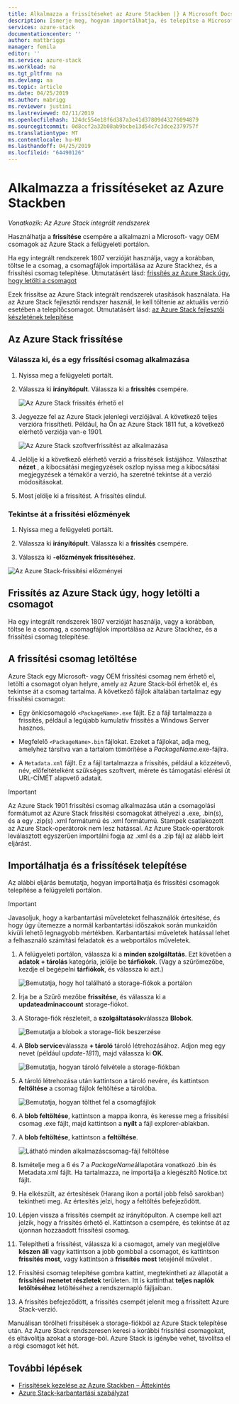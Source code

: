 ```yaml
---
title: Alkalmazza a frissítéseket az Azure Stackben |} A Microsoft Docs
description: Ismerje meg, hogyan importálhatja, és telepítse a Microsoft frissítési csomagokat egy Azure Stackkel integrált rendszereknél.
services: azure-stack
documentationcenter: ''
author: mattbriggs
manager: femila
editor: ''
ms.service: azure-stack
ms.workload: na
ms.tgt_pltfrm: na
ms.devlang: na
ms.topic: article
ms.date: 04/25/2019
ms.author: mabrigg
ms.reviewer: justini
ms.lastreviewed: 02/11/2019
ms.openlocfilehash: 124dc554e18f6d387a3e41d37809d43276094879
ms.sourcegitcommit: 0d8ccf2a32b08ab9bcbe13d54c7c3dce2379757f
ms.translationtype: MT
ms.contentlocale: hu-HU
ms.lasthandoff: 04/25/2019
ms.locfileid: "64490126"
---
```

# <a name="apply-updates-in-azure-stack"></a>Alkalmazza a frissítéseket az Azure Stackben

*Vonatkozik: Az Azure Stack integrált rendszerek*

Használhatja a **frissítése** csempére a alkalmazni a Microsoft- vagy OEM csomagok az Azure Stack a felügyeleti portálon.

Ha egy integrált rendszerek 1807 verzióját használja, vagy a korábban, töltse le a csomag, a csomagfájlok importálása az Azure Stackhez, és a frissítési csomag telepítése. Útmutatásért lásd: [frissítés az Azure Stack úgy, hogy letölti a csomagot](#update-azure-stack-by-downloading-the-package)

Ezek frissítse az Azure Stack integrált rendszerek utasítások használata. Ha az Azure Stack fejlesztői rendszer használ, le kell töltenie az aktuális verzió esetében a telepítőcsomagot. Útmutatásért lásd: [az Azure Stack fejlesztői készletének telepítése](../asdk/asdk-install.md)

## <a name="update-azure-stack"></a>Az Azure Stack frissítése

### <a name="select-and-apply-an-update-package"></a>Válassza ki, és a egy frissítési csomag alkalmazása

1. Nyissa meg a felügyeleti portált.

2. Válassza ki **irányítópult**. Válassza ki a **frissítés** csempére.

    ![Az Azure Stack frissítés érhető el](media/azure-stack-apply-updates/azure-stack-updates-1901-dashboard.png)

3. Jegyezze fel az Azure Stack jelenlegi verziójával. A következő teljes verzióra frissítheti. Például, ha Ön az Azure Stack 1811 fut, a következő elérhető verziója van-e 1901.

    ![Az Azure Stack szoftverfrissítést az alkalmazása](media/azure-stack-apply-updates/azure-stack-updates-1901-updateavailable.png)

4. Jelölje ki a következő elérhető verzió a frissítések listájához. Választhat **nézet** , a kibocsátási megjegyzések oszlop nyissa meg a kibocsátási megjegyzések a témakör a verzió, ha szeretné tekintse át a verzió módosításokat.

5. Most jelölje ki a frissítést. A frissítés elindul.

### <a name="review-update-history"></a>Tekintse át a frissítési előzmények

1. Nyissa meg a felügyeleti portált.

2. Válassza ki **irányítópult**. Válassza ki a **frissítés** csempére.

3. Válassza ki **-előzmények frissítéséhez**.

![Az Azure Stack-frissítési előzményei](media/azure-stack-apply-updates/azure-stack-update-history.PNG)

## <a name="update-azure-stack-by-downloading-the-package"></a>Frissítés az Azure Stack úgy, hogy letölti a csomagot

Ha egy integrált rendszerek 1807 verzióját használja, vagy a korábban, töltse le a csomag, a csomagfájlok importálása az Azure Stackhez, és a frissítési csomag telepítése.

## <a name="download-the-update-package"></a>A frissítési csomag letöltése

Azure Stack egy Microsoft- vagy OEM frissítési csomag nem érhető el, letölti a csomagot olyan helyre, amely az Azure Stack-ból érhetők el, és tekintse át a csomag tartalma. A következő fájlok általában tartalmaz egy frissítési csomagot:

- Egy önkicsomagoló `<PackageName>.exe` fájlt. Ez a fájl tartalmazza a frissítés, például a legújabb kumulatív frissítés a Windows Server hasznos.

- Megfelelő `<PackageName>.bin` fájlokat. Ezeket a fájlokat, adja meg, amelyhez társítva van a tartalom tömörítése a *PackageName*.exe-fájlra.

- A `Metadata.xml` fájlt. Ez a fájl tartalmazza a frissítés, például a közzétevő, név, előfeltételként szükséges szoftvert, mérete és támogatási elérési út URL-CÍMÉT alapvető adatait.

> [!IMPORTANT]  
> Az Azure Stack 1901 frissítési csomag alkalmazása után a csomagolási formátumot az Azure Stack frissítési csomagokat áthelyezi a .exe, .bin(s), és a egy .zip(s) .xml formátumú és .xml formátumú. Stampek csatlakozott az Azure Stack-operátorok nem lesz hatással. Az Azure Stack-operátorok leválasztott egyszerűen importálni fogja az .xml és a .zip fájl az alább leírt eljárást.

## <a name="import-and-install-updates"></a>Importálhatja és a frissítések telepítése

Az alábbi eljárás bemutatja, hogyan importálhatja és frissítési csomagok telepítése a felügyeleti portálon.

> [!IMPORTANT]  
> Javasoljuk, hogy a karbantartási műveleteket felhasználók értesítése, és hogy úgy ütemezze a normál karbantartási időszakok során munkaidőn kívüli lehető legnagyobb mértékben. Karbantartási műveletek hatással lehet a felhasználó számítási feladatok és a webportálos műveletek.

1. A felügyeleti portálon, válassza ki a **minden szolgáltatás**. Ezt követően a **adatok + tárolás** kategória, jelölje be **tárfiókok**. (Vagy a szűrőmezőbe, kezdje el begépelni **tárfiókok**, és válassza ki azt.)

    ![Bemutatja, hogy hol található a storage-fiókok a portálon](media/azure-stack-apply-updates/ApplyUpdates1.png)

2. Írja be a Szűrő mezőbe **frissítése**, és válassza ki a **updateadminaccount** storage-fiókot.

3. A Storage-fiók részleteit, a **szolgáltatások**válassza **Blobok**.
 
    ![Bemutatja a blobok a storage-fiók beszerzése](media/azure-stack-apply-updates/ApplyUpdates3.png) 

4. A **Blob service**válassza **+ tároló** tároló létrehozásához. Adjon meg egy nevet (például *update-1811*), majd válassza ki **OK**.
 
     ![Bemutatja, hogyan tároló felvétele a storage-fiókban](media/azure-stack-apply-updates/ApplyUpdates4.png)

5. A tároló létrehozása után kattintson a tároló nevére, és kattintson **feltöltése** a csomag fájlok feltöltése a tárolóba.
 
    ![Bemutatja, hogyan tölthet fel a csomagfájlok](media/azure-stack-apply-updates/ApplyUpdates5.png)

6. A **blob feltöltése**, kattintson a mappa ikonra, és keresse meg a frissítési csomag .exe fájlt, majd kattintson a **nyílt** a fájl explorer-ablakban.
  
7. A **blob feltöltése**, kattintson a **feltöltése**.
  
    ![Látható minden alkalmazáscsomag-fájl feltöltése](media/azure-stack-apply-updates/ApplyUpdates6.png)

8. Ismételje meg a 6 és 7 a *PackageName*állapotára vonatkozó .bin és Metadata.xml fájlt. Ha tartalmazza, ne importálja a kiegészítő Notice.txt fájlt.
9. Ha elkészült, az értesítések (Harang ikon a portál jobb felső sarokban) tekintheti meg. Az értesítés jelzi, hogy a feltöltés befejeződött.
10. Lépjen vissza a frissítés csempét az irányítópulton. A csempe kell azt jelzik, hogy a frissítés érhető el. Kattintson a csempére, és tekintse át az újonnan hozzáadott frissítési csomag.
11. Telepítheti a frissítést, válassza ki a csomagot, amely van megjelölve **készen áll** vagy kattintson a jobb gombbal a csomagot, és kattintson **frissítés most**, vagy kattintson a **frissítés most** tetejénél művelet .
12. Frissítési csomag telepítése gombra kattint, megtekintheti az állapotát a **frissítési menetet részletek** területen. Itt is kattinthat **teljes naplók letöltéséhez** letöltéséhez a rendszernapló fájljaiban.
13. A frissítés befejeződött, a frissítés csempét jelenít meg a frissített Azure Stack-verzió.

Manuálisan törölheti frissítések a storage-fiókból az Azure Stack telepítése után. Az Azure Stack rendszeresen keresi a korábbi frissítési csomagokat, és eltávolítja azokat a storage-ból. Azure Stack is igénybe vehet, távolítsa el a régi csomagot két hét.

## <a name="next-steps"></a>További lépések

- [Frissítések kezelése az Azure Stackben – Áttekintés](azure-stack-updates.md)
- [Azure Stack-karbantartási szabályzat](azure-stack-servicing-policy.md)
